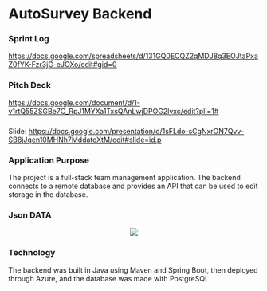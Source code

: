 # AutoSurvey Backend

### Sprint Log
https://docs.google.com/spreadsheets/d/131GQ0ECQZ2qMDJ8q3EOJtaPxaZ0fYK-Fzr3jG-eJOXo/edit#gid=0

### Pitch Deck
https://docs.google.com/document/d/1-v1rtQ55ZSGBe7O_RpJ1MYXa1TxsQAnLwjDPOG2lyxc/edit?pli=1#
###
Slide:
https://docs.google.com/presentation/d/1sFLdo-sCgNxrON7Qvv-SB8jJqen10MHNh7MddatoXtM/edit#slide=id.p

### Application Purpose
The project is a full-stack team management application. The backend connects to a remote database and provides an API that can be used to edit storage in the database.

### Json DATA

<div align=center>
 <img src="src/main/resources/json.png"/>
</div>

### Technology

The backend was built in Java using Maven and Spring Boot, then deployed through Azure, and the database was made with PostgreSQL.
